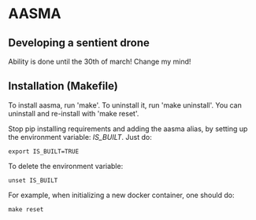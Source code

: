 # AASMA
## Developing a sentient drone

Ability is done until the 30th of march! Change my mind!

## Installation (Makefile)
To install aasma, run 'make'.
To uninstall it, run 'make uninstall'.
You can uninstall and re-install with 'make reset'.

Stop pip installing requirements and adding the aasma alias,
by setting up the environment variable: *IS_BUILT*.
Just do:
```console
export IS_BUILT=TRUE
```

To delete the environment variable:
```console
unset IS_BUILT
```

For example, when initializing a new docker container, one should do:
```console
make reset
```
